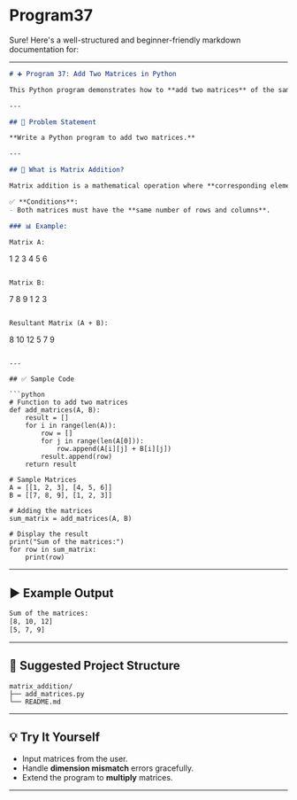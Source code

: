 # Program37
Sure! Here's a well-structured and beginner-friendly markdown documentation for:

---

```markdown
# ➕ Program 37: Add Two Matrices in Python

This Python program demonstrates how to **add two matrices** of the same dimension.

---

## 📌 Problem Statement

**Write a Python program to add two matrices.**

---

## 🧮 What is Matrix Addition?

Matrix addition is a mathematical operation where **corresponding elements** of two matrices are added together to form a new matrix.

✅ **Conditions**:
- Both matrices must have the **same number of rows and columns**.

### 📊 Example:

Matrix A:
```

1 2 3
4 5 6

```

Matrix B:
```

7 8 9
1 2 3

```

Resultant Matrix (A + B):
```

8 10 12
5 7 9

```

---

## ✅ Sample Code

```python
# Function to add two matrices
def add_matrices(A, B):
    result = []
    for i in range(len(A)):
        row = []
        for j in range(len(A[0])):
            row.append(A[i][j] + B[i][j])
        result.append(row)
    return result

# Sample Matrices
A = [[1, 2, 3], [4, 5, 6]]
B = [[7, 8, 9], [1, 2, 3]]

# Adding the matrices
sum_matrix = add_matrices(A, B)

# Display the result
print("Sum of the matrices:")
for row in sum_matrix:
    print(row)
```

---

## ▶️ Example Output

```bash
Sum of the matrices:
[8, 10, 12]
[5, 7, 9]
```

---

## 📁 Suggested Project Structure

```
matrix_addition/
├── add_matrices.py
└── README.md
```

---

## 💡 Try It Yourself

- Input matrices from the user.
- Handle **dimension mismatch** errors gracefully.
- Extend the program to **multiply** matrices.

---
